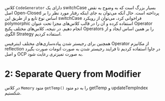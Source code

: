 کلاس `CodeGenerator` دارای یک switchCase بسیار بزرگ است که به وضوح به نقض اصل Open-Closed پرداخته است. حال آنکه می‌توان به جای اینکه رفتار مورد نظر را بر اساس نوع تابع و از طریق این switchCase فراخوانی کرد، می‌توان از رویکرد polymorphic استفاده کرده و آن را در قالب کلاس‌های مجزا تحت عنوان Operator انجام دهیم.
در نتیجه، کلاس‌های مختلف پکیج Operators را بر همین اساس ایجاد و از الگوی Strategy استفاده کردیم.

همچنین برای رجیستر شدن پیاده‌سازی‌های مختلف اینترفیس Operator از مکانیزم reflection در جاوا استفاده کردیم تا فرایند رجیستر شدن به صورت اتومات صورت بگیرد و اصل OCP به صورت تمیز‌تری رعایت شود.

# 2: Separate Query from Modifier
در کلاس `Memory` متود `getTemp()` را به دو متود getTemp و updateTempIndex شکستیم.

